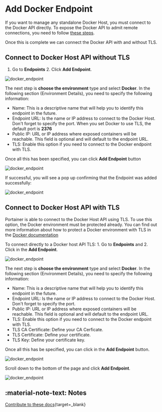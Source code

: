 # Add Docker Endpoint

 If you want to manage any standalone Docker Host, you must connect to the Docker API directly. To expose the Docker API to admit remote connections, you need to follow [these steps](https://docs.docker.com/engine/install/linux-postinstall/#configuring-remote-access-with-systemd-unit-file).

Once this is complete we can connect the Docker API with and without TLS.

## Connect to Docker Host API without TLS

1. Go to <b>Endpoints</b> 2. Click <b>Add Endpoint</b>.

![docker_endpoint](assets/docker_1.png)

The next step is <b>choose the environment</b> type and select <b>Docker</b>. In the following section (Environment Details), you need to specify the following information:

* Name: This is a descriptive name that will help you to identify this endpoint in the future.
* Endpoint URL: Is the name or IP address to connect to the Docker Host. Don't forget to specify the port. When you set Docker to use TLS, the default port is <b>2376</b>
* Public IP: URL or IP address where exposed containers will be reachable. This field is optional and will default to the endpoint URL.
* TLS: Enable this option if you need to connect to the Docker endpoint with TLS.

Once all this has been specified, you can click <b>Add Endpoint</b> button

![docker_endpoint](assets/docker_2.png)

If successful, you will see a pop up confirming that the Endpoint was added successfully:

![docker_endpoint](assets/docker_3.png)

## Connect to Docker Host API with TLS

Portainer is able to connect to the Docker Host API using TLS. To use this option, the Docker environment must be protected already. You can find out more information about how to protect a Docker environment with TLS in the [Docker documentation](https://docs.docker.com/engine/security/https/)

To connect directly to a Docker host API TLS: 1. Go to <b>Endpoints</b> and 2. Click in the <b>Add Endpoint</b>.

![docker_endpoint](assets/docker_1.png)

The next step is <b>choose the environment</b> type and select <b>Docker</b>. In the following section (Environment Details), you need to specify the following information:

* Name: This is a descriptive name that will help you to identify this endpoint in the future.
* Endpoint URL: Is the name or IP address to connect to the Docker Host. Don't forget to specify the port. 
* Public IP: URL or IP address where exposed containers will be reachable. This field is optional and will default to the endpoint URL.
* TLS: Enable this option if you need to connect to the Docker endpoint with TLS.
* TLS CA Certificate: Define your CA Cerficate.
* TLS Certificate: Define your certificate.
* TLS Key: Define your certificate key.

Once all this has be specified, you can click in the <b>Add Endpoint</b> button. 

![docker_endpoint](assets/docker_5.png)

Scroll down to the bottom of the page and click <b>Add Endpoint</b>.

![docker_endpoint](assets/docker_6.png)

## :material-note-text: Notes

[Contribute to these docs](https://github.com/portainer/portainer-docs/blob/master/contributing.md){target=_blank}